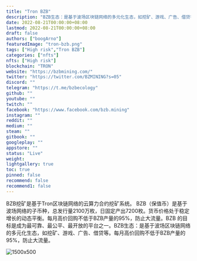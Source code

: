 ```yaml
---
title: "Tron BZB"
description: "BZB生态：是基于波场区块链网络的多元化生态，如挖矿、游戏、广告、借贷等。"
date: 2022-08-21T00:00:00+08:00
lastmod: 2022-08-21T00:00:00+08:00
draft: false
authors: ["boogArno"]
featuredImage: "tron-bzb.png"
tags: ["High risk","Tron BZB"]
categories: ["nfts"]
nfts: ["High risk"]
blockchain: "TRON"
website: "https://bzbmining.com/"
twitter: "https://twitter.com/BZMINING?s=05"
discord: ""
telegram: "https://t.me/bzbecology"
github: ""
youtube: ""
twitch: ""
facebook: "https://www.facebook.com/bzb.mining"
instagram: ""
reddit: ""
medium: ""
steam: ""
gitbook: ""
googleplay: ""
appstore: ""
status: "Live"
weight: 
lightgallery: true
toc: true
pinned: false
recommend: false
recommend1: false
---
```

BZB挖矿是基于Tron区块链网络的云算力合约挖矿系统。 BZB（保值币）是基于波场网络的子币种，总发行量2100万枚，日固定产出7200枚。货币价格处于稳定增长的动态平衡。每月高价回购不低于BZB产量的95%，防止大流量。BZB 的目标是成为最可靠、最公平、最开放的平台之一。BZB生态：是基于波场区块链网络的多元化生态，如挖矿、游戏、广告、借贷等。每月高价回购不低于BZB产量的95%，防止大流量。

![1500x500](\1500x500.jpg)